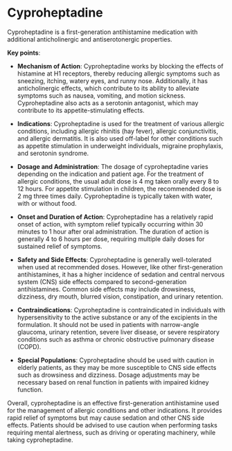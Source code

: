 # Cyproheptadine

Cyproheptadine is a first-generation antihistamine medication with additional anticholinergic and antiserotonergic properties. 

**Key points**:

* **Mechanism of Action**: Cyproheptadine works by blocking the effects of histamine at H1 receptors, thereby reducing allergic symptoms such as sneezing, itching, watery eyes, and runny nose. Additionally, it has anticholinergic effects, which contribute to its ability to alleviate symptoms such as nausea, vomiting, and motion sickness. Cyproheptadine also acts as a serotonin antagonist, which may contribute to its appetite-stimulating effects.

* **Indications**: Cyproheptadine is used for the treatment of various allergic conditions, including allergic rhinitis (hay fever), allergic conjunctivitis, and allergic dermatitis. It is also used off-label for other conditions such as appetite stimulation in underweight individuals, migraine prophylaxis, and serotonin syndrome.

* **Dosage and Administration**: The dosage of cyproheptadine varies depending on the indication and patient age. For the treatment of allergic conditions, the usual adult dose is 4 mg taken orally every 8 to 12 hours. For appetite stimulation in children, the recommended dose is 2 mg three times daily. Cyproheptadine is typically taken with water, with or without food.

* **Onset and Duration of Action**: Cyproheptadine has a relatively rapid onset of action, with symptom relief typically occurring within 30 minutes to 1 hour after oral administration. The duration of action is generally 4 to 6 hours per dose, requiring multiple daily doses for sustained relief of symptoms.

* **Safety and Side Effects**: Cyproheptadine is generally well-tolerated when used at recommended doses. However, like other first-generation antihistamines, it has a higher incidence of sedation and central nervous system (CNS) side effects compared to second-generation antihistamines. Common side effects may include drowsiness, dizziness, dry mouth, blurred vision, constipation, and urinary retention.

* **Contraindications**: Cyproheptadine is contraindicated in individuals with hypersensitivity to the active substance or any of the excipients in the formulation. It should not be used in patients with narrow-angle glaucoma, urinary retention, severe liver disease, or severe respiratory conditions such as asthma or chronic obstructive pulmonary disease (COPD).

* **Special Populations**: Cyproheptadine should be used with caution in elderly patients, as they may be more susceptible to CNS side effects such as drowsiness and dizziness. Dosage adjustments may be necessary based on renal function in patients with impaired kidney function.

Overall, cyproheptadine is an effective first-generation antihistamine used for the management of allergic conditions and other indications. It provides rapid relief of symptoms but may cause sedation and other CNS side effects. Patients should be advised to use caution when performing tasks requiring mental alertness, such as driving or operating machinery, while taking cyproheptadine.
